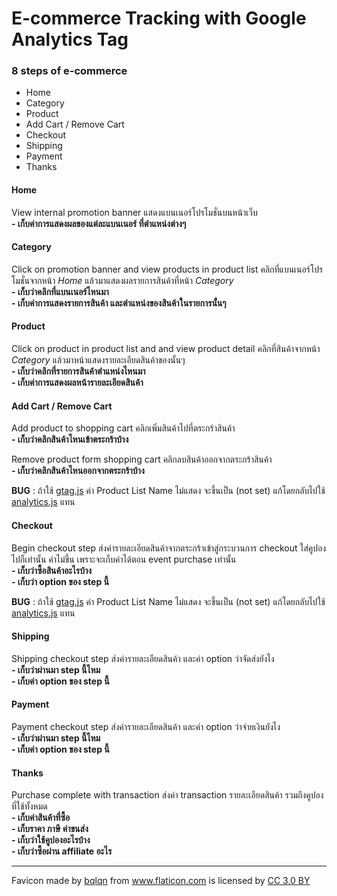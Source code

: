 # E-commerce Tracking with Google Analytics Tag

### 8 steps of e-commerce ###
- Home
- Category
- Product
- Add Cart / Remove Cart
- Checkout
- Shipping
- Payment
- Thanks

#### Home
View internal promotion banner แสดงแบนเนอร์โปรโมชั่นบนหน้าเว็บ<br>
**- เก็บค่าการแสดงผลของแต่ละแบนเนอร์ ที่ตำแหน่งต่างๆ**

#### Category
Click on promotion banner and view products in product list คลิกที่แบนเนอร์โปรโมชั่นจากหน้า *Home* แล้วมาแสดงผลรายการสินค้าที่หน้า *Category*<br>
**- เก็บว่าคลิกที่แบนเนอร์ไหนมา**<br>
**- เก็บค่าการแสดงรายการสินค้า และตำแหน่งของสินค้าในรายการนั้นๆ**

#### Product
Click on product in product list and and view product detail คลิกที่สินค้าจากหน้า *Category* แล้วมาหน้าแสดงรายละเอียดสินค้าของนั้นๆ<br>
**- เก็บว่าคลิกที่รายการสินค้าตำแหน่งไหนมา**<br>
**- เก็บค่าการแสดงผลหน้ารายละเอียดสินค้า**

#### Add Cart / Remove Cart
Add product to shopping cart คลิกเพิ่มสินค้าไปที่ตระกร้าสินค้า<br>
**- เก็บว่าคลิกสินค้าไหนเข้าตระกร้าบ้าง**

Remove product form shopping cart คลิกลบสินค้าออกจากตระกร้าสินค้า<br>
**- เก็บว่าคลิกสินค้าไหนออกจากตระกร้าบ้าง**

__BUG__ : ถ้าใช้ <a href="https://developers.google.com/analytics/devguides/collection/gtagjs/">gtag.js</a> ค่า Product List Name ไม่แสดง จะขึ้นเป็น (not set)
แก้โดยกลับไปใช้ <a href="https://developers.google.com/analytics/devguides/collection/analyticsjs/">analytics.js</a> แทน

#### Checkout
Begin checkout step ส่งค่ารายละเอียดสินค้าจากตระกร้าเข้าสู่กระบวนการ checkout ใส่คูปองไปก็เท่านั้น ค่าไม่ขึ้น เพราะจะเก็บค่าได้ตอน event purchase เท่านั้น<br>
**- เก็บว่าซื้อสินค้าอะไรบ้าง**<br>
**- เก็บว่า option ของ step นี้**

__BUG__ : ถ้าใช้ <a href="https://developers.google.com/analytics/devguides/collection/gtagjs/">gtag.js</a> ค่า Product List Name ไม่แสดง จะขึ้นเป็น (not set)
แก้โดยกลับไปใช้ <a href="https://developers.google.com/analytics/devguides/collection/analyticsjs/">analytics.js</a> แทน

#### Shipping
Shipping checkout step ส่งค่ารายละเอียดสินค้า และค่า option ว่าจัดส่งยังไง<br>
**- เก็บว่าผ่านมา step นี้ไหม**<br>
**- เก็บค่า option ของ step นี้**

#### Payment
Payment checkout step ส่งค่ารายละเอียดสินค้า และค่า option ว่าจ่ายเงินยังไง<br>
**- เก็บว่าผ่านมา step นี้ไหม**<br>
**- เก็บค่า option ของ step นี้**

#### Thanks
Purchase complete with transaction ส่งค่า transaction รายละเอียดสินค้า รวมถึงคูปองที่ใช้ทั้งหมด<br>
**- เก็บค่าสินค้าที่ซื้อ**<br>
**- เก็บราคา ภาษี ค่าขนส่ง**<br>
**- เก็บว่าใช้คูปองอะไรบ้าง**<br>
**- เก็บว่าซื้อผ่าน affiliate อะไร**

---

Favicon made by <a href="https://www.flaticon.com/authors/bqlqn" title="bqlqn">bqlqn</a> from <a href="https://www.flaticon.com/" title="Flaticon">www.flaticon.com</a>
is licensed by <a href="http://creativecommons.org/licenses/by/3.0/" title="Creative Commons BY 3.0" target="_blank">CC 3.0 BY</a>
